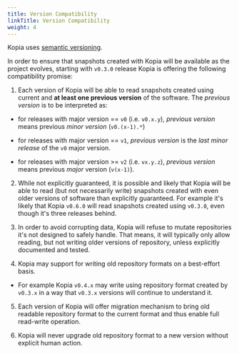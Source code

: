 ```yaml
---
title: Version Compatibility
linkTitle: Version Compatibility
weight: 4
---
```


Kopia uses [semantic versioning](https://semver.org).

In order to ensure that snapshots created with Kopia will be available as the project evolves, starting with `v0.3.0` release Kopia is offering the following compatibility promise:

1. Each version of Kopia will be able to read snapshots created using current and **at least one previous version** of the software. The *previous version* is to be interpreted as:

  - for releases with major version == `v0` (i.e. `v0.x.y`), *previous version* means previous *minor version* (`v0.(x-1).*`)

  - for releases with major version == `v1`, *previous version* is the *last minor release* of the `v0` major version.

  - for releases with major version >= `v2` (i.e. `vx.y.z`), *previous version* means previous *major* version (`v(x-1)`).

2. While not explicitly guaranteed, it is possible and likely that Kopia will be able to read (but not necessarily write) snapshots created with even older versions of software than explicitly guaranteed. For example it's likely that Kopia `v0.6.0` will read snapshots created using `v0.3.0`, even though it's three releases behind.

3. In order to avoid corrupting data, Kopia will refuse to mutate repositories it's not designed to safely handle. That means, it will typically only allow reading, but not writing older versions of repository, unless explicitly documented and tested.

4. Kopia may support for writing old repository formats on a best-effort basis.

  - For example Kopia `v0.4.x` may write using repository format created by `v0.3.x` in a way that `v0.3.x` versions will continue to understand it.

5. Each version of Kopia will offer migration mechanism to bring old readable repository format to the current format and thus enable full read-write operation.

6. Kopia will never upgrade old repository format to a new version without explicit human action.

